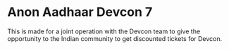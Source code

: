 # Anon Aadhaar Devcon 7

This is made for a joint operation with the Devcon team to give the opportunity to the Indian community to get discounted tickets for Devcon.
